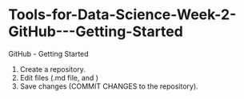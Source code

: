 # Tools-for-Data-Science-Week-2-GitHub---Getting-Started
GitHub - Getting Started
1. Create a repository.
1. Edit files (.md file, and )
3. Save changes (COMMIT CHANGES to the repository).
